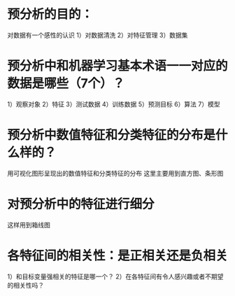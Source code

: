
# 预分析的目的：
  对数据有一个感性的认识
  1）对数据清洗
  2）对特征管理
  3）数据集

# 预分析中和机器学习基本术语一一对应的数据是哪些（7个）？
  1）观察对象
  2）特征
  3）测试数据
  4）训练数据
  5）预测目标
  6）算法
  7）模型

# 预分析中数值特征和分类特征的分布是什么样的？
  用可视化图形呈现出的数值特征和分类特征的分布
  这里主要用到直方图、条形图

# 对预分析中的特征进行细分
  这样用到箱线图

# 各特征间的相关性：是正相关还是负相关
  1）和目标变量强相关的特征是哪一个？
  2）在各特征间有令人感兴趣或者不期望的相关性吗？

